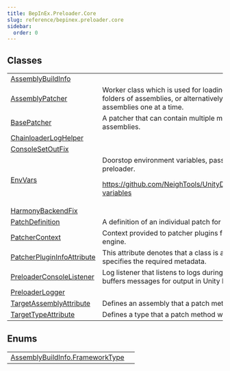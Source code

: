 ```yaml
---
title: BepInEx.Preloader.Core
slug: reference/bepinex.preloader.core
sidebar:
  order: 0
---
```

## Classes

| | |
| --- | --- |
| [AssemblyBuildInfo](../bepinex.preloader.core.assemblybuildinfo/) |  |
| [AssemblyPatcher](../bepinex.preloader.core.patching.assemblypatcher/) | Worker class which is used for loading and patching entire folders of assemblies, or alternatively patching and loading assemblies one at a time. |
| [BasePatcher](../bepinex.preloader.core.patching.basepatcher/) | A patcher that can contain multiple methods for patching assemblies. |
| [ChainloaderLogHelper](../bepinex.preloader.core.logging.chainloaderloghelper/) |  |
| [ConsoleSetOutFix](../bepinex.preloader.runtimefixes.consolesetoutfix/) |  |
| [EnvVars](../bepinex.preloader.core.envvars/) | Doorstop environment variables, passed into the BepInEx preloader. <p>https://github.com/NeighTools/UnityDoorstop/wiki#environment-variables</p> |
| [HarmonyBackendFix](../bepinex.preloader.runtimefixes.harmonybackendfix/) |  |
| [PatchDefinition](../bepinex.preloader.core.patching.patchdefinition/) | A definition of an individual patch for use by [AssemblyPatcher](../bepinex.preloader.core.patching.assemblypatcher/). |
| [PatcherContext](../bepinex.preloader.core.patching.patchercontext/) | Context provided to patcher plugins from the associated patcher engine. |
| [PatcherPluginInfoAttribute](../bepinex.preloader.core.patching.patcherplugininfoattribute/) | This attribute denotes that a class is a patcher plugin, and specifies the required metadata. |
| [PreloaderConsoleListener](../bepinex.preloader.core.logging.preloaderconsolelistener/) | Log listener that listens to logs during preloading time and buffers messages for output in Unity logs later. |
| [PreloaderLogger](../bepinex.preloader.core.preloaderlogger/) |  |
| [TargetAssemblyAttribute](../bepinex.preloader.core.patching.targetassemblyattribute/) | Defines an assembly that a patch method will target. |
| [TargetTypeAttribute](../bepinex.preloader.core.patching.targettypeattribute/) | Defines a type that a patch method will target. |
## Enums

| | |
| --- | --- |
| [AssemblyBuildInfo.FrameworkType](../bepinex.preloader.core.assemblybuildinfo.frameworktype/) |  |